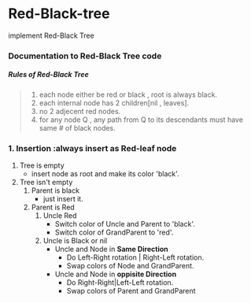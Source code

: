 # Red-Black-tree
implement Red-Black Tree 
### Documentation to Red-Black Tree code
##### Rules of Red-Black Tree
>    1. each node either be red or black , root is always black.
>    2. each internal node has 2 children[nil , leaves].
>    3. no 2 adjecent red nodes.
>    4. for any node Q , any path from Q to its descendants must have same # of black nodes.
### 1. Insertion :always insert as Red-leaf node
1. Tree is empty
    *  insert node as root and make its color 'black'.
2. Tree isn't empty
    1. Parent is black
        *  just insert it.
    1. Parent is Red
        1. Uncle Red 
            * Switch color of Uncle and Parent to 'black'.
            * Switch color of GrandParent to 'red'.
        1. Uncle is Black or nil
            * Uncle and Node in **Same Direction**
                * Do Left-Right rotation | Right-Left rotation.
                * Swap colors of Node and GrandParent.
            * Uncle and Node in **oppisite Direction**
                * Do Right-Right|Left-Left rotation.
                * Swap colors of Parent and GrandParent

